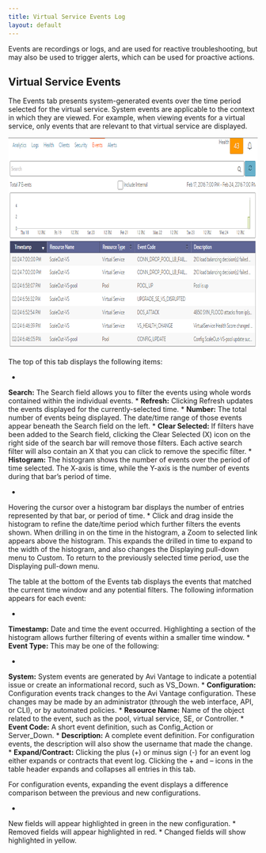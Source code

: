 ```yaml
---
title: Virtual Service Events Log
layout: default
---
```

Events are recordings or logs, and are used for reactive troubleshooting, but may also be used to trigger alerts, which can be used for proactive actions.

## Virtual Service Events

The Events tab presents system-generated events over the time period selected for the virtual service. System events are applicable to the context in which they are viewed. For example, when viewing events for a virtual service, only events that are relevant to that virtual service are displayed.

<a href="img/vs-events-tab.png"><img src="img/vs-events-tab.png" alt="vs-events-tab" width="890" height="428"></a>

The top of this tab displays the following items:

* 
**Search:** The Search field allows you to filter the events using whole words contained within the individual events.
* 
**Refresh:** Clicking Refresh updates the events displayed for the currently-selected time.
* 
**Number:** The total number of events being displayed. The date/time range of those events appear beneath the Search field on the left.
* 
**Clear Selected:** If filters have been added to the Search field, clicking the Clear Selected (X) icon on the right side of the search bar will remove those filters. Each active search filter will also contain an X that you can click to remove the specific filter.
* 
**Histogram:** The histogram shows the number of events over the period of time selected. The X-axis is time, while the Y-axis is the number of events during that bar’s period of time.

* 
Hovering the cursor over a histogram bar displays the number of entries represented by that bar, or period of time.
* 
Click and drag inside the histogram to refine the date/time period which further filters the events shown. When drilling in on the time in the histogram, a Zoom to selected link appears above the histogram. This expands the drilled in time to expand to the width of the histogram, and also changes the Displaying pull-down menu to Custom. To return to the previously selected time period, use the Displaying pull-down menu.

The table at the bottom of the Events tab displays the events that matched the current time window and any potential filters. The following information appears for each event:

* 
**Timestamp:** Date and time the event occurred. Highlighting a section of the histogram allows further filtering of events within a smaller time window.
* 
**Event Type:** This may be one of the following:

* 
**System:** System events are generated by Avi Vantage to indicate a potential issue or create an informational record, such as VS_Down.
* 
**Configuration:** Configuration events track changes to the Avi Vantage configuration. These changes may be made by an administrator (through the web interface, API, or CLI), or by automated policies.
* 
**Resource Name:** Name of the object related to the event, such as the pool, virtual service, SE, or Controller.
* 
**Event Code:** A short event definition, such as Config_Action or Server_Down.
* 
**Description:** A complete event definition. For configuration events, the description will also show the username that made the change.
* 
**Expand/Contract:** Clicking the plus (+) or minus sign (-) for an event log either expands or contracts that event log. Clicking the + and – icons in the table header expands and collapses all entries in this tab.

For configuration events, expanding the event displays a difference comparison between the previous and new configurations.

* 
New fields will appear highlighted in green in the new configuration.
* 
Removed fields will appear highlighted in red.
* 
Changed fields will show highlighted in yellow.
